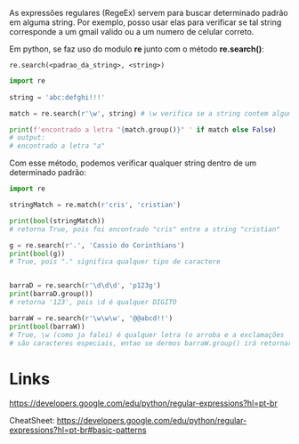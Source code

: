 As expressões regulares (RegeEx) servem para buscar determinado padrão em alguma string. Por exemplo, posso usar elas para verificar se tal string corresponde a um gmail valido ou a um numero de celular correto.

Em python, se faz uso do modulo **re** junto com o método **re.search()**:

```
re.search(<padrao_da_string>, <string>)
```

```python
import re  
  
string = 'abc:defghi!!!'

match = re.search(r'\w', string) # \w verifica se a string contem alguma letra ou um digito

print(f'encontrado a letra "{match.group()}" ' if match else False)
# output:
# encontrado a letra "a" 
```

Com esse método, podemos verificar qualquer string dentro de um determinado padrão:

```python
import re

stringMatch = re.match(r'cris', 'cristian')

print(bool(stringMatch)) 
# retorna True, pois foi encontrado "cris" entre a string "cristian"

g = re.search(r'.', 'Cassio do Corinthians')
print(bool(g))
# True, pois "." significa qualquer tipo de caractere


barraD = re.search(r'\d\d\d', 'p123g')
print(barraD.group())
# retorna '123', pois \d é qualquer DIGITO  

barraW = re.search(r'\w\w\w', '@@abcd!!')
print(bool(barraW))
# True, \w (como ja falei) é qualquer letra (o arroba e a exclamações 
# são caracteres especiais, entao se dermos barraW.group() irá retornar apenas 'abcd')
```

# Links

https://developers.google.com/edu/python/regular-expressions?hl=pt-br

CheatSheet:
https://developers.google.com/edu/python/regular-expressions?hl=pt-br#basic-patterns